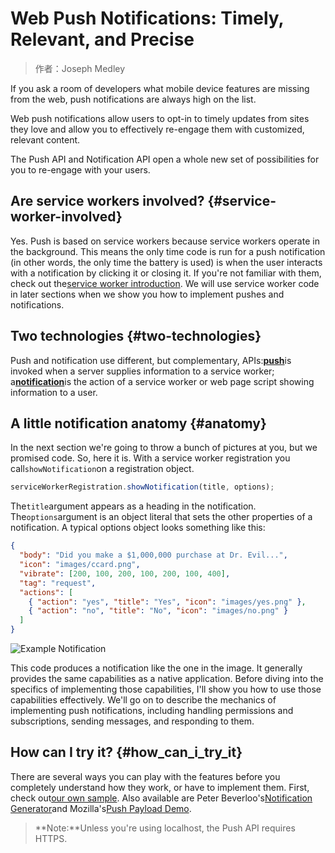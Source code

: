 # Web Push Notifications: Timely, Relevant, and Precise

> 作者：Joseph Medley

If you ask a room of developers what mobile device features are missing from the web, push notifications are always high on the list.

Web push notifications allow users to opt-in to timely updates from sites they love and allow you to effectively re-engage them with customized, relevant content.

The Push API and Notification API open a whole new set of possibilities for you to re-engage with your users.

## Are service workers involved? {#service-worker-involved}

Yes. Push is based on service workers because service workers operate in the background. This means the only time code is run for a push notification \(in other words, the only time the battery is used\) is when the user interacts with a notification by clicking it or closing it. If you're not familiar with them, check out the[service worker introduction](https://developers.google.com/web/fundamentals/getting-started/primers/service-workers?hl=zh-cn). We will use service worker code in later sections when we show you how to implement pushes and notifications.

## Two technologies {#two-technologies}

Push and notification use different, but complementary, APIs:[**push**](https://developer.mozilla.org/en-US/docs/Web/API/Push_API)is invoked when a server supplies information to a service worker; a[**notification**](https://developer.mozilla.org/en-US/docs/Web/API/Notifications_API)is the action of a service worker or web page script showing information to a user.

## A little notification anatomy {#anatomy}

In the next section we're going to throw a bunch of pictures at you, but we promised code. So, here it is. With a service worker registration you call`showNotification`on a registration object.

```js
serviceWorkerRegistration.showNotification(title, options);
```

The`title`argument appears as a heading in the notification. The`options`argument is an object literal that sets the other properties of a notification. A typical options object looks something like this:

```json
{
  "body": "Did you make a $1,000,000 purchase at Dr. Evil...",
  "icon": "images/ccard.png",
  "vibrate": [200, 100, 200, 100, 200, 100, 400],
  "tag": "request",
  "actions": [
    { "action": "yes", "title": "Yes", "icon": "images/yes.png" },
    { "action": "no", "title": "No", "icon": "images/no.png" }
  ]
}
```

![](https://developers.google.com/web/fundamentals/push-notifications/images/cc-good.png?hl=zh-cn "Example Notification")

This code produces a notification like the one in the image. It generally provides the same capabilities as a native application. Before diving into the specifics of implementing those capabilities, I'll show you how to use those capabilities effectively. We'll go on to describe the mechanics of implementing push notifications, including handling permissions and subscriptions, sending messages, and responding to them.

## How can I try it? {#how_can_i_try_it}

There are several ways you can play with the features before you completely understand how they work, or have to implement them. First, check out[our own sample](https://github.com/GoogleChrome/samples/tree/gh-pages/push-messaging-and-notifications). Also available are Peter Beverloo's[Notification Generator](https://tests.peter.sh/notification-generator/)and Mozilla's[Push Payload Demo](https://serviceworke.rs/push-payload_demo.html).

> **Note:**Unless you're using localhost, the Push API requires HTTPS.



